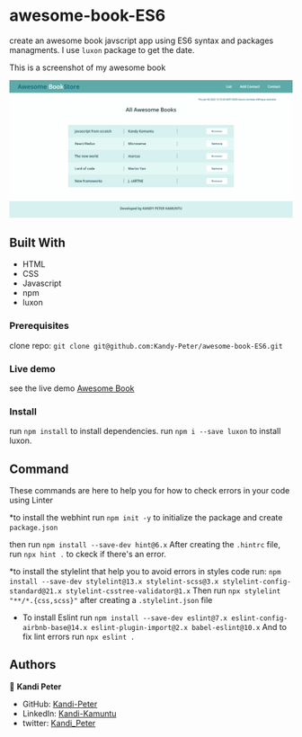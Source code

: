 # awesome-book-ES6
create an awesome book javscript app using ES6 syntax and packages managments. I use `luxon` package to get the date.

This is a screenshot of my awesome book

![screenshot](./img/screenshoot.png)

## Built With

- HTML
- CSS
- Javascript
- npm
- luxon

### Prerequisites

clone repo: `git clone git@github.com:Kandy-Peter/awesome-book-ES6.git`

### Live demo

see the live demo [Awesome Book](https://kandy-peter.github.io/awesome-book-ES6/)

### Install

 run `npm install` to install dependencies.
 run `npm i --save luxon` to install luxon.

## Command

These commands are here to help you for how to check errors in your code using Linter

*to install the webhint run `npm init -y` to initialize the package and create `package.json`

 then run `npm install --save-dev hint@6.x`
 After creating the `.hintrc` file, run `npx hint .` to ckeck if there's an error.

*to install the stylelint that help you to avoid errors in styles code run:
    `npm install --save-dev stylelint@13.x stylelint-scss@3.x stylelint-config-standard@21.x stylelint-csstree-validator@1.x`
 Then run `npx stylelint "**/*.{css,scss}"` after creating a `.stylelint.json` file

* To install Eslint run `npm install --save-dev eslint@7.x eslint-config-airbnb-base@14.x eslint-plugin-import@2.x babel-eslint@10.x`
And to fix lint errors run `npx eslint .`

## Authors

👤 **Kandi Peter**

- GitHub: [Kandi-Peter](https://github.com/Kandy-Peter)
- LinkedIn: [Kandi-Kamuntu](https://www.linkedin.com/in/kandi-peter-a49590212/)
- twitter: [Kandi_Peter](https://twitter.com/peter_kandy)


